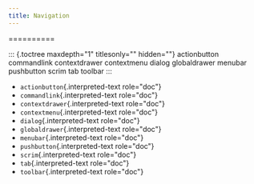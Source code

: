 ```yaml
---
title: Navigation
---
```

==========

::: {.toctree maxdepth="1" titlesonly="" hidden=""}
actionbutton commandlink contextdrawer contextmenu dialog globaldrawer
menubar pushbutton scrim tab toolbar
:::

-   `actionbutton`{.interpreted-text role="doc"}
-   `commandlink`{.interpreted-text role="doc"}
-   `contextdrawer`{.interpreted-text role="doc"}
-   `contextmenu`{.interpreted-text role="doc"}
-   `dialog`{.interpreted-text role="doc"}
-   `globaldrawer`{.interpreted-text role="doc"}
-   `menubar`{.interpreted-text role="doc"}
-   `pushbutton`{.interpreted-text role="doc"}
-   `scrim`{.interpreted-text role="doc"}
-   `tab`{.interpreted-text role="doc"}
-   `toolbar`{.interpreted-text role="doc"}
